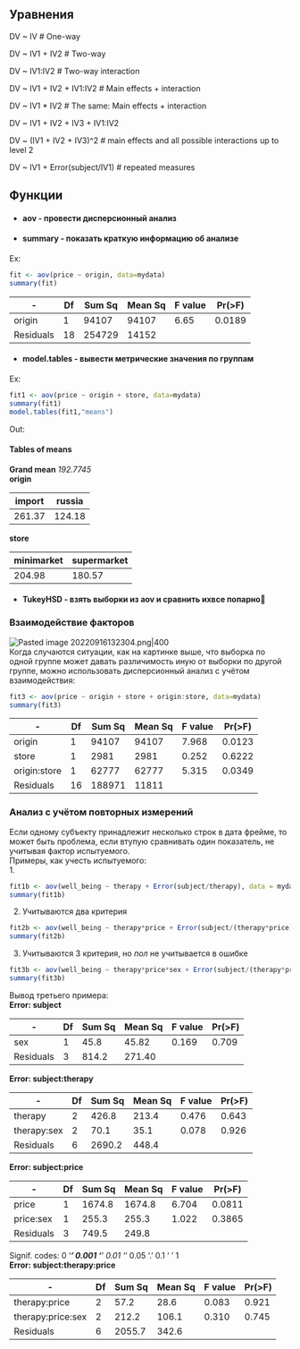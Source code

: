 ## Уравнения  
DV ~ IV # One-way  
  
DV ~ IV1 + IV2 # Two-way  
  
DV ~ IV1:IV2  # Two-way interaction  
  
DV ~ IV1 + IV2 + IV1:IV2 # Main effects + interaction  
  
DV ~ IV1 * IV2  # The same: Main effects + interaction  
  
DV ~ IV1 + IV2 + IV3 + IV1:IV2  
  
DV ~ (IV1 + IV2 + IV3)^2 # main effects and all possible interactions up to level 2  
  
DV ~ IV1 + Error(subject/IV1) # repeated measures  
  
## Функции  
- #### **aov** - провести дисперсионный анализ  
- #### **summary** - показать краткую информацию об анализе  
Ex:   
```R  
fit <- aov(price ~ origin, data=mydata)  
summary(fit)  
```  
  
-|   Df |Sum Sq  | Mean Sq  | F value | Pr(>F)  
-|-|-|-|-|-  
origin   |    1  | 94107  | 94107 |   6.65 | 0.0189 |   
Residuals   | 18 | 254729 |  14152 |  |   |             
- #### **model.tables** - вывести метрические значения по группам  
Ex:   
```R  
fit1 <- aov(price ~ origin + store, data=mydata)  
summary(fit1)  
model.tables(fit1,"means")  
```  
Out:  
#### Tables of means  
**Grand mean** *192.7745*  
**origin**  
  
import | russia   
-|-  
261.37 | 124.18   
**store**  
  
 minimarket | supermarket   
 -|-  
     204.98  |    180.57   
- #### **TukeyHSD** - взять выборки из aov и сравнить ихвсе попарно🤡  
### Взаимодействие факторов  
![Pasted image 20220916132304.png|400](https://github.com/PolkaDott/Data-Science-Summaries/blob/main/Язык%20R/attachments/Pasted%20image%2020220916132304.png?raw=true)  
Когда случаются ситуации, как на картинке выше, что выборка по одной группе может давать различимость иную от выборки по другой группе, можно использовать дисперсионный анализ с учётом взаимодействия:  
```R  
fit3 <- aov(price ~ origin + store + origin:store, data=mydata)  
summary(fit3)  
```  
  
 -|Df | Sum Sq  |Mean Sq |F value | Pr(>F)  
 -|-|-|-|-|-  
origin  |      1  |94107  | 94107|   7.968 |0.0123  
store       |  1  | 2981  |  2981 |  0.252 | 0.6222  
origin:store   | 1 | 62777 |  62777  | 5.315  | 0.0349  
Residuals |   16 | 188971 |  11811 | |                
  
### Анализ с учётом повторных измерений  
Если одному субъекту принадлежит несколько строк в дата фрейме, то может быть проблема, если втупую сравнивать один показатель, не учитывая фактор испытуемого.   
Примеры, как учесть испытуемого:  
1.   
```R  
fit1b <- aov(well_being ~ therapy + Error(subject/therapy), data = mydata2)  
summary(fit1b)  
```  
2. Учитываются два критерия  
```R  
fit2b <- aov(well_being ~ therapy*price + Error(subject/(therapy*price)), data = mydata2)  
summary(fit2b)  
```  
3. Учитываются 3 критерия, но *пол* не учитывается в ошибке  
```R  
fit3b <- aov(well_being ~ therapy*price*sex + Error(subject/(therapy*price)), data = mydata2)  
summary(fit3b)  
```  
Вывод третьего примера:  
**Error: subject**  
  
-|      Df | Sum Sq | Mean Sq | F value | Pr(>F)  
-|-|-|-|-|-  
sex     |   1  | 45.8  | 45.82   | 0.169  |0.709  
Residuals | 3   | 814.2 | 271.40      | |          
**Error: subject:therapy**  
  
-|            Df| Sum Sq |Mean Sq |F value| Pr(>F)  
-|-|-|-|-|-  
therapy    |  2 | 426.8  | 213.4  | 0.476  |0.643  
therapy:sex | 2  | 70.1 |   35.1 |  0.078| 0.926  
Residuals   | 6 |2690.2  | 448.4     | |          
**Error: subject:price**  
  
-|Df| Sum Sq |Mean Sq| F value| Pr(>F)  
-|-|-|-|-|-  
price    |  1 |1674.8 | 1674.8   |6.704 |0.0811  
price:sex | 1  |255.3  | 255.3|   1.022| 0.3865  
Residuals  |3 | 749.5 |  249.8                 
Signif. codes:  0 ‘***’ 0.001 ‘**’ 0.01 ‘*’ 0.05 ‘.’ 0.1 ‘ ’ 1  
**Error: subject:therapy:price**  
  
-|Df |Sum Sq |Mean Sq| F value |Pr(>F)  
-|-|-|-|-|-  
therapy:price     | 2   |57.2    |28.6   |0.083|  0.921  
therapy:price:sex | 2  |212.2 |  106.1  | 0.310  |0.745  
Residuals      |    6 | 2055.7  | 342.6 | |